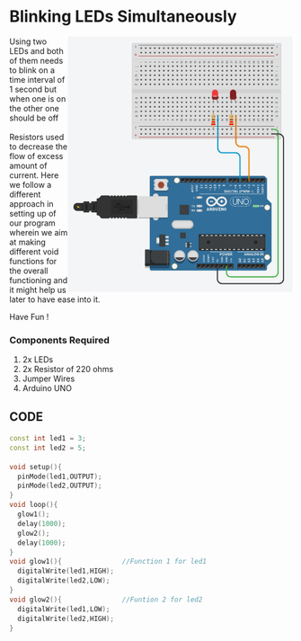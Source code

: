 <h1>Blinking LEDs Simultaneously</h1>

<div>
    <img width=400 align=right src="https://github.com/Electroversity/Electroverse/blob/main/Basics%202/01-Blinking%20LED's%20Simultaneously/led's.png">
    <p>Using two LEDs and both of them needs to blink on a time interval of 1 second but when one is on the other one should be off<br><br>
      Resistors used to decrease the flow of excess amount of current. Here we follow a different approach in setting up of our program wherein we aim at making different void functions for the overall functioning and it might help us later to have ease into it.
      
  Have Fun !</p>
    
  <h3>Components Required</h3>
  <ol>
    <li>2x LEDs</li>
    <li>2x Resistor of 220 ohms</li>
    <li>Jumper Wires</li>
    <li>Arduino UNO</li>
  </ol>
    
</div>


  
## CODE
```C++
const int led1 = 3;
const int led2 = 5;

void setup(){
  pinMode(led1,OUTPUT);
  pinMode(led2,OUTPUT);
}
void loop(){
  glow1();
  delay(1000);
  glow2();
  delay(1000);
}
void glow1(){               //Function 1 for led1
  digitalWrite(led1,HIGH);
  digitalWrite(led2,LOW);
}
void glow2(){               //Funtion 2 for led2
  digitalWrite(led1,LOW);
  digitalWrite(led2,HIGH);
}
```
